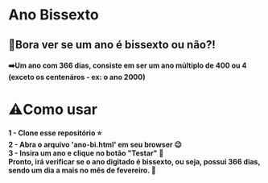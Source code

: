 # Ano Bissexto
## 🤔Bora ver se um ano é bissexto ou não?!
<h4>➡️Um ano com 366 dias, consiste em ser um ano múltiplo de 400 ou 4
  (exceto os centenáros - ex: o ano 2000)</h4> 
<h1>⚠️Como usar</h1>
<h4>1 - Clone esse repositório ⭐ <br>
2 - Abra o arquivo 'ano-bi.html' em seu browser 😉 <br>
3 - Insira um ano e clique no botão "Testar" 🎯 <br>
Pronto, irá verificar se o ano digitado é bissexto, ou seja, possui 366 dias, sendo um dia a mais no mês de fevereiro. 📅</h4>
